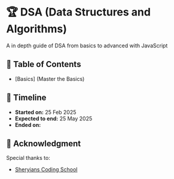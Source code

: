 # 🏆 DSA (Data Structures and Algorithms)
A in depth guide of DSA from basics to advanced with JavaScript

## 📖 Table of Contents
- [Basics] (Master the Basics)


## 📅 Timeline
- **Started on:** 25 Feb 2025
- **Expected to end:** 25 May 2025
- **Ended on:** 

## 🙌 Acknowledgment
Special thanks to:
- [Sheryians Coding School](https://www.youtube.com/@sheryians)
